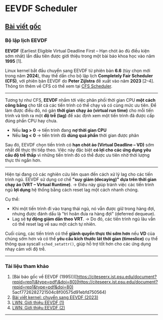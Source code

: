 # EEVDF Scheduler

[Bài viết gốc](https://www.kernel.org/doc/html/latest/scheduler/sched-eevdf.html)
---

### **Bộ lập lịch EEVDF**

**EEVDF** (Earliest Eligible Virtual Deadline First – Hạn chót ảo đủ điều kiện sớm nhất) lần đầu tiên được giới thiệu trong một bài báo khoa học vào năm **1995** \[1].

Linux kernel bắt đầu chuyển sang EEVDF từ phiên bản **6.6** (tùy chọn mới trong năm **2024**), thay thế dần cho bộ lập lịch **Completely Fair Scheduler (CFS)**, với phiên bản EEVDF do **Peter Zijlstra** đề xuất vào năm **2023** \[2–4].
Thông tin thêm về CFS có thể xem tại [CFS Scheduler](./CFS_Scheduler.md).

---

Tương tự như CFS, **EEVDF** nhắm tới việc phân phối thời gian CPU **một cách công bằng** cho tất cả các tiến trình có thể chạy và có cùng mức ưu tiên.
Để làm được điều đó, nó gán **thời gian chạy ảo (virtual run time)** cho mỗi tiến trình và tính ra một **độ trễ (lag)** để xác định xem một tiến trình đã được cấp đúng phần CPU hay chưa.

* Nếu **lag > 0** → tiến trình đang **nợ thời gian CPU**
* Nếu **lag < 0** → tiến trình đã **dùng quá phần** thời gian được phân

Sau đó, EEVDF chọn tiến trình có **hạn chót ảo (Virtual Deadline – VD)** sớm nhất để thực thi tiếp theo.
Việc này đặc biệt **có lợi cho các ứng dụng yêu cầu độ trễ thấp** vì những tiến trình đó có thể được ưu tiên nhờ thời lượng thực thi ngắn hơn.

---

Hiện tại đang có các nghiên cứu liên quan đến cách xử lý lag cho các tiến trình ngủ.
EEVDF sử dụng cơ chế **"suy giảm (decaying)" dựa trên thời gian chạy ảo (VRT – Virtual Runtime)**.
→ Điều này giúp tránh việc các tiến trình ngủ **lợi dụng** hệ thống bằng cách reset lag một cách nhanh chóng.

Cụ thể:

* Khi một tiến trình đi vào trạng thái ngủ, nó vẫn được giữ trong hàng đợi, nhưng được đánh dấu là "trì hoãn đưa ra hàng đợi" (deferred dequeue).
* Lag sẽ **tự động giảm dần theo VRT**.
  → Do đó, các tiến trình ngủ lâu vẫn có thể reset lag về sau một cách tự nhiên.

Cuối cùng, các tiến trình có thể **giành quyền thực thi sớm hơn** nếu **VD** của chúng sớm hơn và có thể **yêu cầu kích thước lát thời gian (timeslice)** cụ thể thông qua syscall `sched_setattr()`, giúp hỗ trợ tốt hơn cho các ứng dụng nhạy cảm với độ trễ.

---

### **Tài liệu tham khảo**

1. \[Bài báo gốc về EEVDF (1995)]\([https://citeseerx.ist.psu.edu/document?repid=rep1\&type=pdf\&doi=80](https://citeseerx.ist.psu.edu/document?repid=rep1&type=pdf&doi=80) 5acf7726282721504c8f00575d91ebfd750564)
2. [Bài viết kernel: chuyển sang EEVDF (2023)](https://lore.kernel.org/lkml/a79014e6-ea83-b316-le12-2ae056bda6fa@linux.vnet.ibm.com/)
3. [LWN: Giới thiệu EEVDF (1)](https://lwn.net/Articles/969062/)
4. [LWN: Giới thiệu EEVDF (2)](https://lwn.net/Articles/925371/)

---
